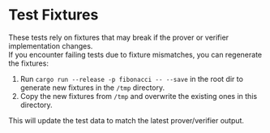 # Test Fixtures

These tests rely on fixtures that may break if the prover or verifier implementation changes.  
If you encounter failing tests due to fixture mismatches, you can regenerate the fixtures:

1. Run `cargo run --release -p fibonacci -- --save` in the root dir to generate new fixtures in the `/tmp` directory.
2. Copy the new fixtures from `/tmp` and overwrite the existing ones in this directory.

This will update the test data to match the latest prover/verifier output.